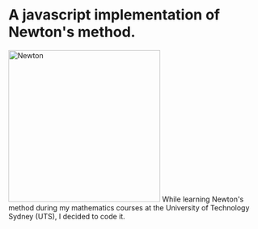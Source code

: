 # A javascript implementation of Newton's method.
<img src="https://scx2.b-cdn.net/gfx/news/2021/isaac-newton.jpg" alt="Newton" width="300" />
While learning Newton's method during my mathematics courses at the University of Technology Sydney (UTS), I decided to code it.
